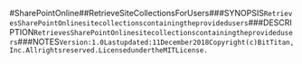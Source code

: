 #SharePointOnline##RetrieveSiteCollectionsForUsers###SYNOPSIS```RetrievesSharePointOnlinesitecollectionscontainingtheprovidedusers```###DESCRIPTION```RetrievesSharePointOnlinesitecollectionscontainingtheprovidedusers```###NOTES```Version:1.0Lastupdated:11December2018Copyright(c)BitTitan,Inc.Allrightsreserved.LicensedundertheMITLicense.```
